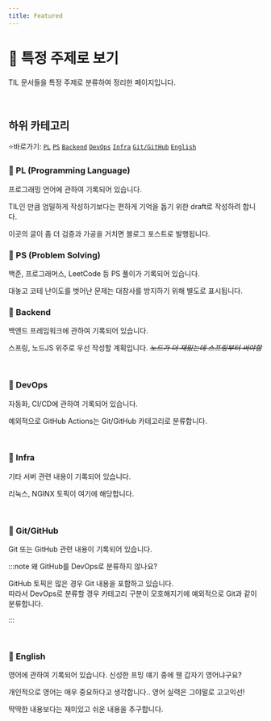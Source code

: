 ```yaml
---
title: Featured
---
```


# 📑 특정 주제로 보기

TIL 문서들을 특정 주제로 분류하여 정리한 페이지입니다.

<br />

## 하위 카테고리

⭐바로가기: 
[`PL`](https://til.qriosity.dev/featured/pl/java/java-introduction)
[`PS`](http://localhost:3002/featured/ps/java-snippets-for-ps)
[`Backend`](https://til.qriosity.dev/featured/backend/spring/spring_main)
[`DevOps`](http://localhost:3002/featured/devops/jenkins/setting-jenkins-server-with-oracle-cloud)
[`Infra`](http://localhost:3002/featured/infra/setting-redirection-in-apache-server-with-oracle-cloud)
[`Git/GitHub`](http://localhost:3002/featured/git-github/github-action/aoji-for-integration-dev-note)
[`English`](https://til.qriosity.dev/featured/english/dev-vocab/a)
<br />

### 📕 PL (Programming Language)

프로그래밍 언어에 관하여 기록되어 있습니다.

TIL인 만큼 엄밀하게 작성하기보다는 편하게 기억을 돕기 위한 draft로 작성하려 합니다.

이곳의 글이 좀 더 검증과 가공을 거치면 블로그 포스트로 발행됩니다.
<br />

### 📙 PS (Problem Solving)

백준, 프로그래머스, LeetCode 등 PS 풀이가 기록되어 있습니다.

대놓고 코테 난이도를 벗어난 문제는 대참사를 방지하기 위해 별도로 표시됩니다.
<br />

### 📒 Backend

백엔드 프레임워크에 관하여 기록되어 있습니다.

스프링, 노드JS 위주로 우선 작성할 계획입니다. _~~노드가 더 재밌는데 스프링부터 써야함~~_

<br />

### 📗 DevOps

자동화, CI/CD에 관하여 기록되어 있습니다.

예외적으로 GitHub Actions는 Git/GitHub 카테고리로 분류합니다.

<br />

### 📘 Infra

기타 서버 관련 내용이 기록되어 있습니다.

리눅스, NGINX 토픽이 여기에 해당합니다.

<br />

### 📓 Git/GitHub

Git 또는 GitHub 관련 내용이 기록되어 있습니다.

:::note 왜 GitHub를 DevOps로 분류하지 않나요?

GitHub 토픽은 많은 경우 Git 내용을 포함하고 있습니다.<br />
따라서 DevOps로 분류할 경우 카테고리 구분이 모호해지기에 예외적으로 Git과 같이 분류합니다.

:::

<br />

### 📔 English

영어에 관하여 기록되어 있습니다. 신성한 프밍 얘기 중에 웬 갑자기 영어냐구요?

개인적으로 영어는 매우 중요하다고 생각합니다.. 영어 실력은 그야말로 고고익선!

딱딱한 내용보다는 재미있고 쉬운 내용을 추구합니다.